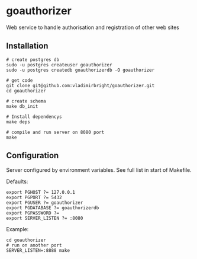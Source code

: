 goauthorizer
============

Web service to handle authorisation and registration of other web sites


Installation
------------

```
# create postgres db
sudo -u postgres createuser goauthorizer
sudo -u postgres createdb goauthorizerdb -O goauthorizer

# get code
git clone git@github.com:vladimirbright/goauthorizer.git
cd goauthorizer

# create schema
make db_init

# Install dependencys
make deps

# compile and run server on 8080 port
make

```


Configuration
-------------

Server configured by environment variables. See full list in start of Makefile.

Defaults:
```
export PGHOST ?= 127.0.0.1
export PGPORT ?= 5432
export PGUSER ?= goauthorizer
export PGDATABASE ?= goauthorizerdb
export PGPASSWORD ?= 
export SERVER_LISTEN ?= :8080
```

Example:
```
cd goauthorizer
# run on another port
SERVER_LISTEN=:8888 make
```
